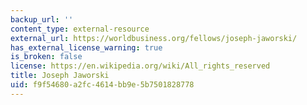 ```yaml
---
backup_url: ''
content_type: external-resource
external_url: https://worldbusiness.org/fellows/joseph-jaworski/
has_external_license_warning: true
is_broken: false
license: https://en.wikipedia.org/wiki/All_rights_reserved
title: Joseph Jaworski
uid: f9f54680-a2fc-4614-bb9e-5b7501828778
---
```

